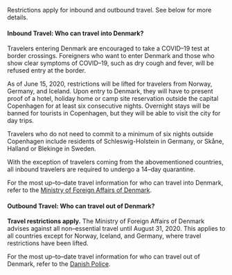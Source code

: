 Restrictions apply for inbound and outbound travel. See below for more details.

#### Inbound Travel: Who can travel into Denmark?

Travelers entering Denmark are encouraged to take a COVID–19 test at border crossings. Foreigners who want to enter Denmark and those who show clear symptoms of COVID–19, such as dry cough and fever, will be refused entry at the border. 

As of June 15, 2020, restrictions will be lifted for travelers from Norway, Germany, and Iceland. Upon entry to Denmark, they will have to present proof of a hotel, holiday home or camp site reservation outside the capital Copenhagen for at least six consecutive nights. Overnight stays will be banned for tourists in Copenhagen, but they will be able to visit the city for day trips.

Travelers who do not need to commit to a minimum of six nights outside Copenhagen include residents of Schleswig-Holstein in Germany, or Skåne, Halland or Blekinge in Sweden.

With the exception of travelers coming from the abovementioned countries, all inbound travelers are required to undergo a 14–day quarantine. 

For the most up–to–date travel information for who can travel into Denmark, refer to the [Ministry of Foreign Affairs of Denmark](https://um.dk/en/).

#### Outbound Travel: Who can travel out of Denmark?

**Travel restrictions apply.** The Ministry of Foreign Affairs of Denmark advises against all non–essential travel until August 31, 2020. This applies to all countries except for Norway, Iceland, and Germany, where travel restrictions have been lifted.

For the most up–to–date travel information for who can travel out of Denmark, refer to the [Danish Police](https://politi.dk/en/coronavirus-in-denmark).
